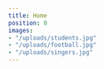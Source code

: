 ```yaml
---
title: Home
position: 0
images:
- "/uploads/students.jpg"
- "/uploads/football.jpg"
- "/uploads/singers.jpg"
---
```


